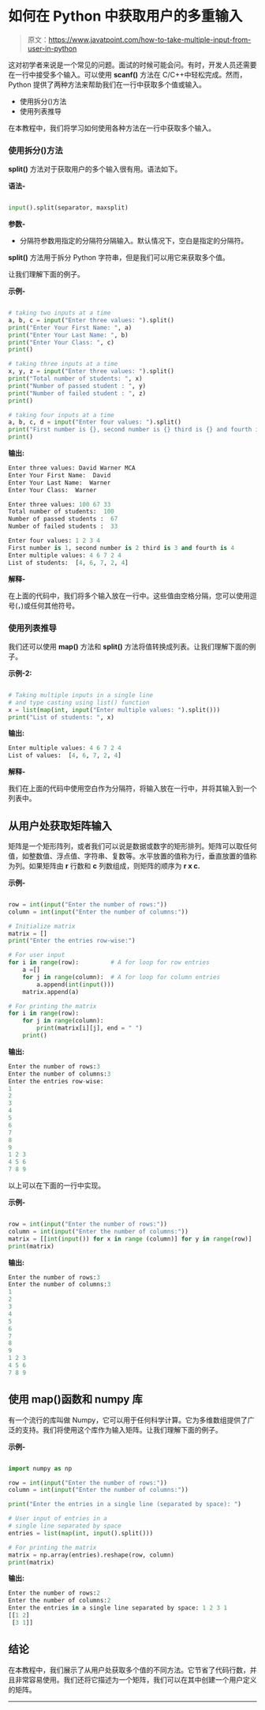 # 如何在 Python 中获取用户的多重输入

> 原文：<https://www.javatpoint.com/how-to-take-multiple-input-from-user-in-python>

这对初学者来说是一个常见的问题。面试的时候可能会问。有时，开发人员还需要在一行中接受多个输入。可以使用 **scanf()** 方法在 C/C++中轻松完成。然而，Python 提供了两种方法来帮助我们在一行中获取多个值或输入。

*   使用拆分()方法
*   使用列表推导

在本教程中，我们将学习如何使用各种方法在一行中获取多个输入。

### 使用拆分()方法

**split()** 方法对于获取用户的多个输入很有用。语法如下。

**语法-**

```py

input().split(separator, maxsplit)

```

**参数-**

*   分隔符参数用指定的分隔符分隔输入。默认情况下，空白是指定的分隔符。

**split()** 方法用于拆分 Python 字符串，但是我们可以用它来获取多个值。

让我们理解下面的例子。

**示例-**

```py

# taking two inputs at a time
a, b, c = input("Enter three values: ").split()
print("Enter Your First Name: ", a)
print("Enter Your Last Name: ", b)
print("Enter Your Class: ", c)
print()

# taking three inputs at a time
x, y, z = input("Enter three values: ").split()
print("Total number of students: ", x)
print("Number of passed student : ", y)
print("Number of failed student : ", z)
print()

# taking four inputs at a time
a, b, c, d = input("Enter four values: ").split()
print("First number is {}, second number is {} third is {} and fourth is {}".format(a, b, c, d))
print()

```

**输出:**

```py
Enter three values: David Warner MCA
Enter Your First Name:  David
Enter Your Last Name:  Warner
Enter Your Class:  Warner

Enter three values: 100 67 33
Total number of students:  100
Number of passed students :  67
Number of failed students :  33

Enter four values: 1 2 3 4
First number is 1, second number is 2 third is 3 and fourth is 4
Enter multiple values: 4 6 7 2 4
List of students:  [4, 6, 7, 2, 4]

```

**解释-**

在上面的代码中，我们将多个输入放在一行中。这些值由空格分隔，您可以使用逗号(，)或任何其他符号。

### 使用列表推导

我们还可以使用 **map()** 方法和 **split()** 方法将值转换成列表。让我们理解下面的例子。

**示例-2:**

```py

# Taking multiple inputs in a single line
# and type casting using list() function
x = list(map(int, input("Enter multiple values: ").split()))
print("List of students: ", x)

```

**输出:**

```py
Enter multiple values: 4 6 7 2 4
List of values:  [4, 6, 7, 2, 4]

```

**解释-**

我们在上面的代码中使用空白作为分隔符，将输入放在一行中，并将其输入到一个列表中。

## 从用户处获取矩阵输入

矩阵是一个矩形阵列，或者我们可以说是数据或数字的矩形排列。矩阵可以取任何值，如整数值、浮点值、字符串、复数等。水平放置的值称为行，垂直放置的值称为列。如果矩阵由 **r** 行数和 **c** 列数组成，则矩阵的顺序为 **r x c.**

**示例-**

```py

row = int(input("Enter the number of rows:"))
column = int(input("Enter the number of columns:"))

# Initialize matrix
matrix = []
print("Enter the entries row-wise:")

# For user input
for i in range(row):         # A for loop for row entries
    a =[]
    for j in range(column):  # A for loop for column entries
        a.append(int(input()))
    matrix.append(a)

# For printing the matrix
for i in range(row):
    for j in range(column):
        print(matrix[i][j], end = " ")
    print()

```

**输出:**

```py
Enter the number of rows:3
Enter the number of columns:3
Enter the entries row-wise:
1
2
3
4
5
6
7
8
9
1 2 3 
4 5 6
7 8 9

```

以上可以在下面的一行中实现。

**示例-**

```py

row = int(input("Enter the number of rows:"))
column = int(input("Enter the number of columns:"))
matrix = [[int(input()) for x in range (column)] for y in range(row)]
print(matrix)

```

**输出:**

```py
Enter the number of rows:3
Enter the number of columns:3
1
2
3
4
5
6
7
8
9
1 2 3 
4 5 6
7 8 9

```

## 使用 map()函数和 numpy 库

有一个流行的库叫做 Numpy，它可以用于任何科学计算。它为多维数组提供了广泛的支持。我们将使用这个库作为输入矩阵。让我们理解下面的例子。

**示例-**

```py

import numpy as np

row = int(input("Enter the number of rows:"))
column = int(input("Enter the number of columns:"))

print("Enter the entries in a single line (separated by space): ")

# User input of entries in a 
# single line separated by space
entries = list(map(int, input().split()))

# For printing the matrix
matrix = np.array(entries).reshape(row, column)
print(matrix)

```

**输出:**

```py
Enter the number of rows:2
Enter the number of columns:2
Enter the entries in a single line separated by space: 1 2 3 1 
[[1 2]
 [3 1]]

```

## 结论

在本教程中，我们展示了从用户处获取多个值的不同方法。它节省了代码行数，并且非常容易使用。我们还将它描述为一个矩阵，我们可以在其中创建一个用户定义的矩阵。

* * *